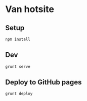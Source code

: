 # Van hotsite

## Setup
```bash
npm install
```

## Dev
```bash
grunt serve
```

## Deploy to GitHub pages
```bash
grunt deploy
```
